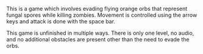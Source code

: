 This is a game which involves evading flying orange orbs that represent fungal spores while killing zombies. Movement is controlled using the arrow keys and attack is done with the space bar.

This game is unfinished in multiple ways. There is only one level, no audio, and no additional obstacles are present other than the need to evade the orbs.